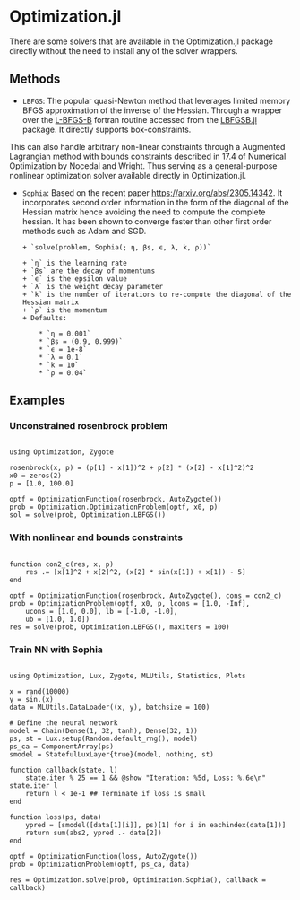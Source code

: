 # Optimization.jl

There are some solvers that are available in the Optimization.jl package directly without the need to install any of the solver wrappers.

## Methods

  - `LBFGS`: The popular quasi-Newton method that leverages limited memory BFGS approximation of the inverse of the Hessian. Through a wrapper over the [L-BFGS-B](https://users.iems.northwestern.edu/%7Enocedal/lbfgsb.html) fortran routine accessed from the [LBFGSB.jl](https://github.com/Gnimuc/LBFGSB.jl/) package. It directly supports box-constraints.

This can also handle arbitrary non-linear constraints through a Augmented Lagrangian method with bounds constraints described in 17.4 of Numerical Optimization by Nocedal and Wright. Thus serving as a general-purpose nonlinear optimization solver available directly in Optimization.jl.

  - `Sophia`: Based on the recent paper https://arxiv.org/abs/2305.14342. It incorporates second order information in the form of the diagonal of the Hessian matrix hence avoiding the need to compute the complete hessian. It has been shown to converge faster than other first order methods such as Adam and SGD.
    
        + `solve(problem, Sophia(; η, βs, ϵ, λ, k, ρ))`
    
        + `η` is the learning rate
        + `βs` are the decay of momentums
        + `ϵ` is the epsilon value
        + `λ` is the weight decay parameter
        + `k` is the number of iterations to re-compute the diagonal of the Hessian matrix
        + `ρ` is the momentum
        + Defaults:
    
            * `η = 0.001`
            * `βs = (0.9, 0.999)`
            * `ϵ = 1e-8`
            * `λ = 0.1`
            * `k = 10`
            * `ρ = 0.04`

## Examples

### Unconstrained rosenbrock problem

```@example L-BFGS

using Optimization, Zygote

rosenbrock(x, p) = (p[1] - x[1])^2 + p[2] * (x[2] - x[1]^2)^2
x0 = zeros(2)
p = [1.0, 100.0]

optf = OptimizationFunction(rosenbrock, AutoZygote())
prob = Optimization.OptimizationProblem(optf, x0, p)
sol = solve(prob, Optimization.LBFGS())
```

### With nonlinear and bounds constraints

```@example L-BFGS

function con2_c(res, x, p)
    res .= [x[1]^2 + x[2]^2, (x[2] * sin(x[1]) + x[1]) - 5]
end

optf = OptimizationFunction(rosenbrock, AutoZygote(), cons = con2_c)
prob = OptimizationProblem(optf, x0, p, lcons = [1.0, -Inf],
    ucons = [1.0, 0.0], lb = [-1.0, -1.0],
    ub = [1.0, 1.0])
res = solve(prob, Optimization.LBFGS(), maxiters = 100)
```

### Train NN with Sophia

```@example Sophia

using Optimization, Lux, Zygote, MLUtils, Statistics, Plots

x = rand(10000)
y = sin.(x)
data = MLUtils.DataLoader((x, y), batchsize = 100)

# Define the neural network
model = Chain(Dense(1, 32, tanh), Dense(32, 1))
ps, st = Lux.setup(Random.default_rng(), model)
ps_ca = ComponentArray(ps)
smodel = StatefulLuxLayer{true}(model, nothing, st)

function callback(state, l)
    state.iter % 25 == 1 && @show "Iteration: %5d, Loss: %.6e\n" state.iter l
    return l < 1e-1 ## Terminate if loss is small
end

function loss(ps, data)
    ypred = [smodel([data[1][i]], ps)[1] for i in eachindex(data[1])]
    return sum(abs2, ypred .- data[2])
end

optf = OptimizationFunction(loss, AutoZygote())
prob = OptimizationProblem(optf, ps_ca, data)

res = Optimization.solve(prob, Optimization.Sophia(), callback = callback)
```
